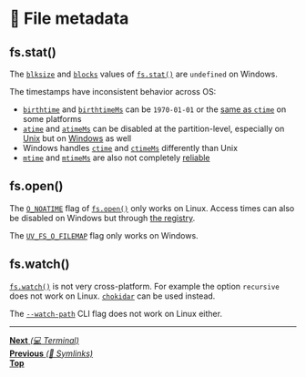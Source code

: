 # 📂 File metadata

## fs.stat()

The [`blksize`](https://nodejs.org/api/fs.html#fs_stats_blksize) and
[`blocks`](https://nodejs.org/api/fs.html#fs_stats_blocks) values of
[`fs.stat()`](https://nodejs.org/api/fs.html#fs_fs_stat_path_options_callback)
are `undefined` on Windows.

The timestamps have inconsistent behavior across OS:

- [`birthtime`](https://nodejs.org/api/fs.html#fs_stats_birthtime) and
  [`birthtimeMs`](https://nodejs.org/api/fs.html#fs_stats_birthtimems) can be
  `1970-01-01` or the
  [same as `ctime`](https://nodejs.org/api/fs.html#fs_stat_time_values) on some
  platforms
- [`atime`](https://nodejs.org/api/fs.html#fs_stats_atime) and
  [`atimeMs`](https://nodejs.org/api/fs.html#fs_stats_atimems) can be disabled
  at the partition-level, especially on
  [Unix](https://wiki.archlinux.org/index.php/fstab#atime_options) but on
  [Windows](https://docs.microsoft.com/en-us/windows-server/administration/windows-commands/fsutil-behavior)
  as well
- Windows handles [`ctime`](https://nodejs.org/api/fs.html#fs_stats_ctime) and
  [`ctimeMs`](https://nodejs.org/api/fs.html#fs_stats_ctimems) differently than
  Unix
- [`mtime`](https://nodejs.org/api/fs.html#fs_stats_mtime) and
  [`mtimeMs`](https://nodejs.org/api/fs.html#fs_stats_mtimems) are also not
  completely [reliable](https://apenwarr.ca/log/20181113)

## fs.open()

The [`O_NOATIME`](https://nodejs.org/api/fs.html#fs_file_open_constants) flag of
[`fs.open()`](https://nodejs.org/api/fs.html#fs_fs_open_path_flags_mode_callback)
only works on Linux. Access times can also be disabled on Windows but through
[the registry](https://docs.microsoft.com/en-us/windows-server/administration/windows-commands/fsutil-behavior#remarks).

The [`UV_FS_O_FILEMAP`](https://nodejs.org/api/fs.html#fs_file_open_constants)
flag only works on Windows.

## fs.watch()

[`fs.watch()`](https://nodejs.org/api/fs.html#fs_caveats) is not very
cross-platform. For example the option `recursive` does not work on Linux.
[`chokidar`](https://github.com/paulmillr/chokidar) can be used instead.

The [`--watch-path`](https://nodejs.org/api/cli.html#--watch-path) CLI flag does
not work on Linux either.

<hr>

[**Next** _(💻 Terminal)_](../4_terminal/README.md)\
[**Previous** _(📂 Symlinks)_](symlinks.md)\
[**Top**](README.md)

